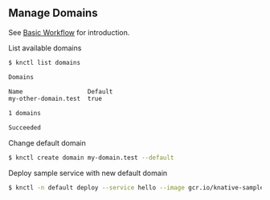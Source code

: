 ## Manage Domains

See [Basic Workflow](./basic-workflow.md) for introduction.

List available domains

```bash
$ knctl list domains

Domains

Name                  Default
my-other-domain.test  true

1 domains

Succeeded
```

Change default domain

```bash
$ knctl create domain my-domain.test --default
```

Deploy sample service with new default domain

```bash
$ knctl -n default deploy --service hello --image gcr.io/knative-samples/helloworld-go --env TARGET=123
```
